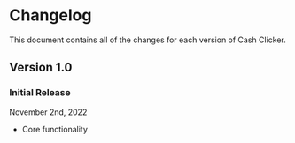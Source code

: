 # Changelog

This document contains all of the changes for each version of Cash Clicker.


## Version 1.0

### Initial Release

November 2nd, 2022

- Core functionality
